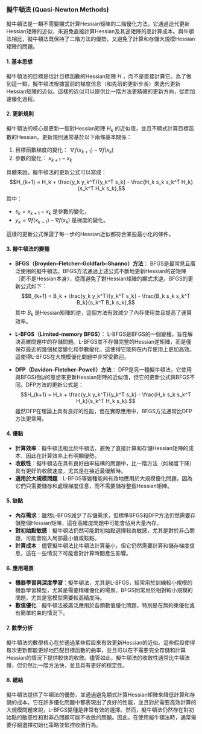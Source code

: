### 擬牛頓法 (Quasi-Newton Methods)

擬牛頓法是一類不需要顯式計算Hessian矩陣的二階優化方法。它通過迭代更新Hessian矩陣的近似，來避免直接計算Hessian及其逆矩陣的高計算成本。與牛頓法相比，擬牛頓法既保持了二階方法的優勢，又避免了計算和存儲大規模Hessian矩陣的問題。

#### 1. **基本思想**

擬牛頓法的目標是估計目標函數的Hessian矩陣  $`H`$ ，而不是直接計算它。為了做到這一點，擬牛頓法根據當前的梯度信息（和先前的更新步長）來迭代更新Hessian矩陣的近似。這樣的近似可以提供比一階方法更精確的更新方向，從而加速優化過程。

#### 2. **更新規則**

擬牛頓法的核心是更新一個對Hessian矩陣  $`H_k`$  的近似值，並且不顯式計算目標函數的Hessian。更新規則通常基於以下兩條基本關係：
1. 目標函數梯度的變化： $`\nabla f(x_{k+1}) - \nabla f(x_k)`$ 
2. 參數的變化： $`x_{k+1} - x_k`$ 

具體來說，擬牛頓法的更新公式可以寫成：
$$H_{k+1} = H_k + \frac{y_k y_k^T}{y_k^T s_k} - \frac{H_k s_k s_k^T H_k}{s_k^T H_k s_k},$$
其中：
-  $`s_k = x_{k+1} - x_k`$  是參數的變化，
-  $`y_k = \nabla f(x_{k+1}) - \nabla f(x_k)`$  是梯度的變化。

這樣的更新公式保證了每一步的Hessian近似都符合某些最小化的條件。

#### 3. **擬牛頓法的變種**

- **BFGS（Broyden–Fletcher–Goldfarb–Shanno）方法**：
  BFGS是最常見且廣泛使用的擬牛頓法。BFGS方法通過上述公式不斷地更新Hessian的逆矩陣（而不是Hessian本身），從而避免了對Hessian矩陣的顯式求逆。BFGS的更新公式如下：
  $$B_{k+1} = B_k + \frac{y_k y_k^T}{y_k^T s_k} - \frac{B_k s_k s_k^T B_k}{s_k^T B_k s_k},$$
  其中  $`B_k`$  是Hessian矩陣的逆，這個方法有效減少了內存使用並且提高了運算效率。

- **L-BFGS（Limited-memory BFGS）**：
  L-BFGS是BFGS的一個變種，旨在解決高維問題中的存儲問題。L-BFGS並不存儲完整的Hessian逆矩陣，而是僅保存最近的幾個梯度變化和參數變化，這使得它能夠在內存使用上更加高效。這使得L-BFGS在大規模優化問題中非常受歡迎。

- **DFP（Davidon–Fletcher–Powell）方法**：
  DFP是另一種擬牛頓法，它使用與BFGS相似的思想來更新Hessian矩陣的近似值，但它的更新公式與BFGS不同。DFP方法的更新公式是：
  $$H_{k+1} = H_k + \frac{y_k y_k^T}{y_k^T s_k} - \frac{H_k s_k s_k^T H_k}{s_k^T H_k s_k}.$$
  雖然DFP在理論上具有良好的性能，但在實際應用中，BFGS方法通常比DFP方法更常用。

#### 4. **優點**

- **計算效率**：擬牛頓法相比於牛頓法，避免了直接計算和存儲Hessian矩陣的成本，因此在計算效率上有明顯優勢。
- **收斂性**：擬牛頓法在具有良好曲率結構的問題中，比一階方法（如梯度下降）具有更好的收斂速度，尤其是在接近最優解時。
- **適用於大規模問題**：L-BFGS等變種能夠有效地應用於大規模優化問題，因為它們只需要儲存和處理梯度信息，而不需要儲存整個Hessian矩陣。

#### 5. **缺點**

- **內存需求**：雖然L-BFGS減少了存儲需求，但標準BFGS和DFP方法仍然需要存儲整個Hessian矩陣，這在高維度問題中可能會佔用大量內存。
- **對初始點敏感**：擬牛頓法仍然可能對初始點選擇較為敏感，尤其是對於非凸問題，可能會陷入局部最小值或鞍點。
- **計算成本**：儘管擬牛頓法比牛頓法計算量小，但它仍然需要計算和儲存梯度信息，這在一些情況下可能會對計算時間產生影響。

#### 6. **應用場景**

- **機器學習與深度學習**：擬牛頓法，尤其是L-BFGS，經常用於訓練較小規模的機器學習模型，尤其是需要精確優化的場景。BFGS則常用於相對較小規模的問題，尤其是當模型需要較高精度時。
- **數值優化**：擬牛頓法被廣泛應用於各類數值優化問題，特別是在無約束優化或有簡單約束的情況下。

#### 7. **數學分析**

擬牛頓法的數學核心在於通過某些假設來有效更新Hessian的近似。這些假設使得每次更新都能更好地匹配目標函數的曲率，並且可以在不需要完全存儲和計算Hessian的情況下提供較快的收斂。儘管如此，擬牛頓法的收斂性通常比牛頓法慢，但仍然比一階方法快，並且具有更好的穩定性。

#### 8. **總結**

擬牛頓法提供了牛頓法的優勢，並通過避免顯式計算Hessian矩陣來降低計算和存儲的成本。它在許多優化問題中都表現出了良好的性能，並且對於需要高效計算的大規模問題來說，L-BFGS變種是非常有效的選擇。然而，擬牛頓法仍然存在對初始點的敏感性和對非凸問題可能不收斂的問題。因此，在使用擬牛頓法時，通常需要仔細選擇初始化策略並監控收斂行為。